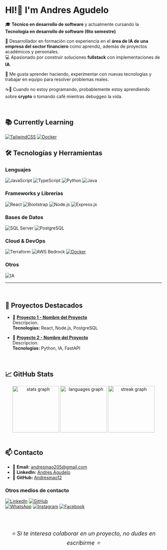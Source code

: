 # HI!👋 I'm Andres Agudelo
🎓 **Técnico en desarrollo de software** y actualmente cursando la **Tecnología en desarrollo de software (6to semestre)**  

🤖 Desarrollador en formación con experiencia en el **área de IA de una empresa del sector financiero** como aprendiz, además de proyectos académicos y personales.  
💻 Apasionado por construir soluciones **fullstack** con implementaciones de **IA**.  

🧩 Me gusta aprender haciendo, experimentar con nuevas tecnologías y trabajar en equipo para resolver problemas reales.  

☕🐛 Cuando no estoy programando, probablemente estoy aprendiendo sobre **crypto** o tomando café mientras debuggeo la vida.

<br>

## 📚 Currently Learning  

[![TailwindCSS](https://img.shields.io/badge/Tailwind_CSS-06B6D4?style=for-the-badge&logo=tailwindcss&logoColor=white)](https://tailwindcss.com/)
[![Docker](https://img.shields.io/badge/Docker-2496ED?style=for-the-badge&logo=docker&logoColor=white)](https://www.docker.com/)



## 🛠️ Tecnologías y Herramientas  

### Lenguajes  
![JavaScript](https://img.shields.io/badge/JavaScript-F7DF1E?style=for-the-badge&logo=javascript&logoColor=black)
![TypeScript](https://img.shields.io/badge/TypeScript-3178C6?style=for-the-badge&logo=typescript&logoColor=white)
![Python](https://img.shields.io/badge/Python-3776AB?style=for-the-badge&logo=python&logoColor=white)
![Java](https://img.shields.io/badge/Java-ED8B00?style=for-the-badge&logo=openjdk&logoColor=white)

### Frameworks y Librerías  
![React](https://img.shields.io/badge/React-61DAFB?style=for-the-badge&logo=react&logoColor=black)
![Bootstrap](https://img.shields.io/badge/Bootstrap-7952B3?style=for-the-badge&logo=bootstrap&logoColor=white)
![Node.js](https://img.shields.io/badge/Node.js-339933?style=for-the-badge&logo=node.js&logoColor=white)
![Express.js](https://img.shields.io/badge/Express.js-000000?style=for-the-badge&logo=express&logoColor=white)

### Bases de Datos  
![SQL Server](https://img.shields.io/badge/SQL%20Server-CC2927?style=for-the-badge&logo=microsoft-sql-server&logoColor=white)
![PostgreSQL](https://img.shields.io/badge/PostgreSQL-336791?style=for-the-badge&logo=postgresql&logoColor=white)

### Cloud & DevOps  
![Terraform](https://img.shields.io/badge/IaC-4B275F?style=for-the-badge&logo=terraform&logoColor=white)
![AWS Bedrock](https://img.shields.io/badge/AWS%20Bedrock-FF9900?style=for-the-badge&logo=amazonaws&logoColor=black)
[![Docker](https://img.shields.io/badge/Docker-2496ED?style=for-the-badge&logo=docker&logoColor=white)](https://www.docker.com/)

### Otros  
![IA](https://img.shields.io/badge/Artificial%20Intelligence-FF6F00?style=for-the-badge&logo=tensorflow&logoColor=white)

---

<br>

## 📂 Proyectos Destacados  

- 🔹 [**Proyecto 1 - Nombre del Proyecto**](URL_DEL_REPO)  
  Descripcion.  
  **Tecnologías:** React, Node.js, PostgreSQL  

- 🔹 [**Proyecto 2 - Nombre del Proyecto**](URL_DEL_REPO)  
  Descripcion.  
  **Tecnologías:** Python, IA, FastAPI  

<br>

## 📈 GitHub Stats  

<div align="center">

<img src="https://github-readme-stats.vercel.app/api?username=Andresmao12&show_icons=true&theme=tokyonight&locale=en&hide_border=true&count_private=true" height="150" alt="stats graph"  />
<img src="https://github-readme-stats.vercel.app/api/top-langs?username=Andresmao12&locale=en&layout=compact&langs_count=6&theme=tokyonight&hide_border=true" height="150" alt="languages graph"  />
<img src="https://github-readme-streak-stats.herokuapp.com/?user=Andresmao12&theme=tokyonight&hide_border=true" height="150" alt="streak graph" />

</div>


<br>


## 📫 Contacto  

- 📧 **Email:** andresmao205@gmail.com  
- 💼 **LinkedIn:** [Andres Agudelo](https://www.linkedin.com/in/andres-mauricio-agudelo-elorza-906728258)  
- 🐙 **GitHub:** [Andresmao12](https://github.com/Andresmao12)

### Otros medios de contacto 
[![LinkedIn](https://img.shields.io/badge/LinkedIn-Andres%20Agudelo-0A66C2?style=for-the-badge&logo=linkedin&logoColor=white)](https://www.linkedin.com/in/andres-mauricio-agudelo-elorza-906728258)
[![GitHub](https://img.shields.io/badge/GitHub-Andresmao12-181717?style=for-the-badge&logo=github&logoColor=white)](https://github.com/Andresmao12)  
[![WhatsApp](https://img.shields.io/badge/WhatsApp-25D366?style=for-the-badge&logo=whatsapp&logoColor=white)](https://wa.me/3046123365)
[![Instagram](https://img.shields.io/badge/Instagram-E4405F?style=for-the-badge&logo=instagram&logoColor=white)](https://www.instagram.com/TU_USUARIO)
[![Facebook](https://img.shields.io/badge/Facebook-1877F2?style=for-the-badge&logo=facebook&logoColor=white)](https://www.facebook.com/TU_USUARIO)


<br>
<br>

<p align="center" style="font-size:18px; font-style:italic;">⭐️ Si te interesa colaborar en un proyecto, no dudes en escribirme ⭐️</p>

